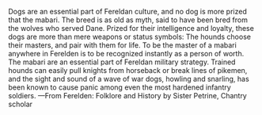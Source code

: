 Dogs are an essential part of Fereldan culture, and no dog is more prized that the mabari. The breed is as old as myth, said to have been bred from the wolves who served Dane. Prized for their intelligence and loyalty, these dogs are more than mere weapons or status symbols: The hounds choose their masters, and pair with them for life. To be the master of a mabari anywhere in Ferelden is to be recognized instantly as a person of worth.
The mabari are an essential part of Fereldan military strategy. Trained hounds can easily pull knights from horseback or break lines of pikemen, and the sight and sound of a wave of war dogs, howling and snarling, has been known to cause panic among even the most hardened infantry soldiers.
—From Ferelden: Folklore and History by Sister Petrine, Chantry scholar
